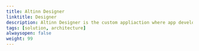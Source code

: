 ```yaml
---
title: Altinn Designer
linktitle: Designer
description: Altinn Designer is the custom appliaction where app developers mange their applications.
tags: [solution, architecture]
alwaysopen: false
weight: 99
---
```


